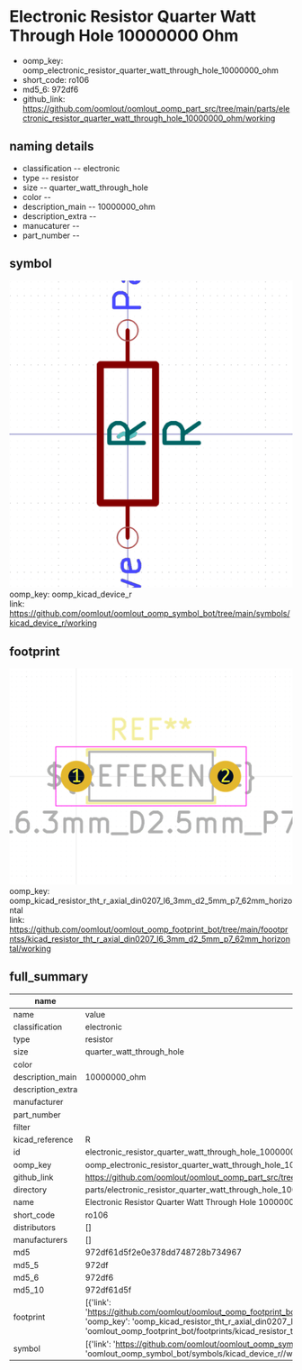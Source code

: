# Electronic Resistor Quarter Watt Through Hole 10000000 Ohm

  
* oomp_key: oomp_electronic_resistor_quarter_watt_through_hole_10000000_ohm 
* short_code: ro106
* md5_6: 972df6  
* github_link: https://github.com/oomlout/oomlout_oomp_part_src/tree/main/parts/electronic_resistor_quarter_watt_through_hole_10000000_ohm/working  
## naming details
* classification -- electronic
* type -- resistor
* size -- quarter_watt_through_hole
* color -- 
* description_main -- 10000000_ohm
* description_extra -- 
* manucaturer -- 
* part_number -- 



## symbol

![](symbol/0/working/working_600.png)  
oomp_key: oomp_kicad_device_r  
link: https://github.com/oomlout/oomlout_oomp_symbol_bot/tree/main/symbols/kicad_device_r/working  

## footprint

![](footprint/0/working/working_600.png)  
oomp_key: oomp_kicad_resistor_tht_r_axial_din0207_l6_3mm_d2_5mm_p7_62mm_horizontal  
link: https://github.com/oomlout/oomlout_oomp_footprint_bot/tree/main/foootprntss/kicad_resistor_tht_r_axial_din0207_l6_3mm_d2_5mm_p7_62mm_horizontal/working  

## full_summary
| name | value | 
| --- | --- | 
| name | value | 
| classification | electronic | 
| type | resistor | 
| size | quarter_watt_through_hole | 
| color |  | 
| description_main | 10000000_ohm | 
| description_extra |  | 
| manufacturer |  | 
| part_number |  | 
| filter |  | 
| kicad_reference | R | 
| id | electronic_resistor_quarter_watt_through_hole_10000000_ohm | 
| oomp_key | oomp_electronic_resistor_quarter_watt_through_hole_10000000_ohm | 
| github_link | https://github.com/oomlout/oomlout_oomp_part_src/tree/main/parts/electronic_resistor_quarter_watt_through_hole_10000000_ohm/working | 
| directory | parts/electronic_resistor_quarter_watt_through_hole_10000000_ohm | 
| name | Electronic Resistor Quarter Watt Through Hole 10000000 Ohm | 
| short_code | ro106 | 
| distributors | [] | 
| manufacturers | [] | 
| md5 | 972df61d5f2e0e378dd748728b734967 | 
| md5_5 | 972df | 
| md5_6 | 972df6 | 
| md5_10 | 972df61d5f | 
| footprint | [{'link': 'https://github.com/oomlout/oomlout_oomp_footprint_bot/tree/main/foootprntss/kicad_resistor_tht_r_axial_din0207_l6_3mm_d2_5mm_p7_62mm_horizontal', 'oomp_key': 'oomp_kicad_resistor_tht_r_axial_din0207_l6_3mm_d2_5mm_p7_62mm_horizontal', 'directory': 'oomlout_oomp_footprint_bot/footprints/kicad_resistor_tht_r_axial_din0207_l6_3mm_d2_5mm_p7_62mm_horizontal//working/working.kicad_mod'}] | 
| symbol | [{'link': 'https://github.com/oomlout/oomlout_oomp_symbol_bot/tree/main/symbols/kicad_device_r', 'oomp_key': 'oomp_kicad_device_r', 'directory': 'oomlout_oomp_symbol_bot/symbols/kicad_device_r//working/working.kicad_sym'}] | 
